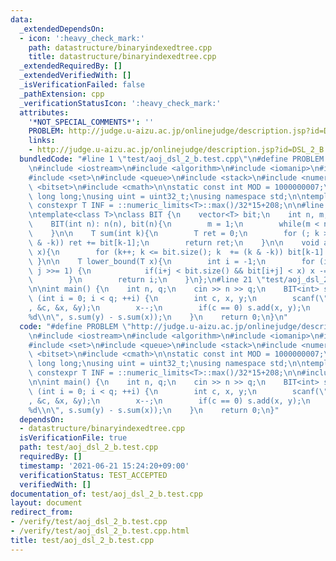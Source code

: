```yaml
---
data:
  _extendedDependsOn:
  - icon: ':heavy_check_mark:'
    path: datastructure/binaryindexedtree.cpp
    title: datastructure/binaryindexedtree.cpp
  _extendedRequiredBy: []
  _extendedVerifiedWith: []
  _isVerificationFailed: false
  _pathExtension: cpp
  _verificationStatusIcon: ':heavy_check_mark:'
  attributes:
    '*NOT_SPECIAL_COMMENTS*': ''
    PROBLEM: http://judge.u-aizu.ac.jp/onlinejudge/description.jsp?id=DSL_2_B
    links:
    - http://judge.u-aizu.ac.jp/onlinejudge/description.jsp?id=DSL_2_B
  bundledCode: "#line 1 \"test/aoj_dsl_2_b.test.cpp\"\n#define PROBLEM \"http://judge.u-aizu.ac.jp/onlinejudge/description.jsp?id=DSL_2_B\"\
    \n#include <iostream>\n#include <algorithm>\n#include <iomanip>\n#include <map>\n\
    #include <set>\n#include <queue>\n#include <stack>\n#include <numeric>\n#include\
    \ <bitset>\n#include <cmath>\n\nstatic const int MOD = 1000000007;\nusing ll =\
    \ long long;\nusing uint = uint32_t;\nusing namespace std;\n\ntemplate<class T>\
    \ constexpr T INF = ::numeric_limits<T>::max()/32*15+208;\n\n#line 1 \"datastructure/binaryindexedtree.cpp\"\
    \ntemplate<class T>\nclass BIT {\n    vector<T> bit;\n    int n, m;\npublic:\n\
    \    BIT(int n): n(n), bit(n){\n        m = 1;\n        while(m < n) m <<= 1;\n\
    \    }\n\n    T sum(int k){\n        T ret = 0;\n        for (; k > 0; k -= (k\
    \ & -k)) ret += bit[k-1];\n        return ret;\n    }\n\n    void add(int k, T\
    \ x){\n        for (k++; k <= bit.size(); k  += (k & -k)) bit[k-1] += x;\n   \
    \ }\n\n    T lower_bound(T x){\n        int i = -1;\n        for (int j = m; j;\
    \ j >>= 1) {\n            if(i+j < bit.size() && bit[i+j] < x) x -= bit[i += j];\n\
    \        }\n        return i;\n    }\n};\n#line 21 \"test/aoj_dsl_2_b.test.cpp\"\
    \n\nint main() {\n    int n, q;\n    cin >> n >> q;\n    BIT<int> s(n);\n    for\
    \ (int i = 0; i < q; ++i) {\n        int c, x, y;\n        scanf(\"%d %d %d\"\
    , &c, &x, &y);\n        x--;\n        if(c == 0) s.add(x, y);\n        else printf(\"\
    %d\\n\", s.sum(y) - s.sum(x));\n    }\n    return 0;\n}\n"
  code: "#define PROBLEM \"http://judge.u-aizu.ac.jp/onlinejudge/description.jsp?id=DSL_2_B\"\
    \n#include <iostream>\n#include <algorithm>\n#include <iomanip>\n#include <map>\n\
    #include <set>\n#include <queue>\n#include <stack>\n#include <numeric>\n#include\
    \ <bitset>\n#include <cmath>\n\nstatic const int MOD = 1000000007;\nusing ll =\
    \ long long;\nusing uint = uint32_t;\nusing namespace std;\n\ntemplate<class T>\
    \ constexpr T INF = ::numeric_limits<T>::max()/32*15+208;\n\n#include \"../datastructure/binaryindexedtree.cpp\"\
    \n\nint main() {\n    int n, q;\n    cin >> n >> q;\n    BIT<int> s(n);\n    for\
    \ (int i = 0; i < q; ++i) {\n        int c, x, y;\n        scanf(\"%d %d %d\"\
    , &c, &x, &y);\n        x--;\n        if(c == 0) s.add(x, y);\n        else printf(\"\
    %d\\n\", s.sum(y) - s.sum(x));\n    }\n    return 0;\n}"
  dependsOn:
  - datastructure/binaryindexedtree.cpp
  isVerificationFile: true
  path: test/aoj_dsl_2_b.test.cpp
  requiredBy: []
  timestamp: '2021-06-21 15:24:20+09:00'
  verificationStatus: TEST_ACCEPTED
  verifiedWith: []
documentation_of: test/aoj_dsl_2_b.test.cpp
layout: document
redirect_from:
- /verify/test/aoj_dsl_2_b.test.cpp
- /verify/test/aoj_dsl_2_b.test.cpp.html
title: test/aoj_dsl_2_b.test.cpp
---
```

